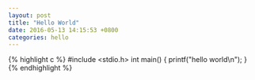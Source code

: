 ```yaml
---
layout: post
title: "Hello World"
date: 2016-05-13 14:15:53 +0800
categories: hello
---
```

{% highlight c %}
#include <stdio.h>
int main() {
	printf("hello world\n");
}
{% endhighlight %}

